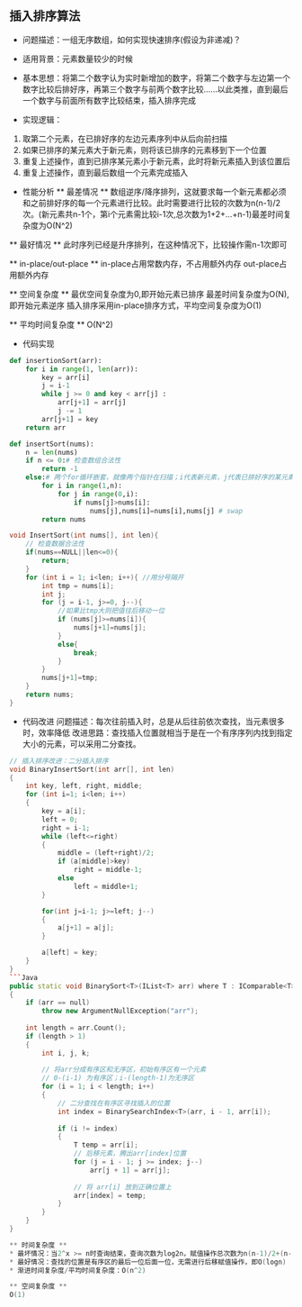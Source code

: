 
## 插入排序算法
* 问题描述：一组无序数组，如何实现快速排序(假设为非递减)？
* 适用背景：元素数量较少的时候
* 基本思想：将第二个数字认为实时新增加的数字，将第二个数字与左边第一个数字比较后排好序，再第三个数字与前两个数字比较……以此类推，直到最后一个数字与前面所有数字比较结束，插入排序完成

* 实现逻辑：
1. 取第二个元素，在已排好序的左边元素序列中从后向前扫描
2. 如果已排序的某元素大于新元素，则将该已排序的元素移到下一个位置
3. 重复上述操作，直到已排序某元素小于新元素，此时将新元素插入到该位置后
4. 重复上述操作，直到最后数组一个元素完成插入

* 性能分析
** 最差情况 **
数组逆序/降序排列，这就要求每一个新元素都必须和之前排好序的每一个元素进行比较。此时需要进行比较的次数为n(n-1)/2次。(新元素共n-1个，第i个元素需比较i-1次,总次数为1+2+...+n-1)最差时间复杂度为O(N^2)

** 最好情况 **
此时序列已经是升序排列，在这种情况下，比较操作需n-1次即可

** in-place/out-place **
in-place占用常数内存，不占用额外内存
out-place占用额外内存

** 空间复杂度 **
最优空间复杂度为0,即开始元素已排序
最差时间复杂度为O(N),即开始元素逆序
插入排序采用in-place排序方式，平均空间复杂度为O(1)

** 平均时间复杂度 **
O(N^2)

* 代码实现
```Python
def insertionSort(arr):
    for i in range(1, len(arr)): 
        key = arr[i] 
        j = i-1
        while j >= 0 and key < arr[j] : 
            arr[j+1] = arr[j] 
            j -= 1
        arr[j+1] = key
    return arr
```
```Python
def insertSort(nums):
    n = len(nums)
    if n <= 0:# 检查数组合法性
        return -1
    else:# 两个for循环嵌套，就像两个指针在扫描；i代表新元素，j代表已排好序的某元素
        for i in range(1,n):
            for j in range(0,i):
                if nums[j]>nums[i]:
                    nums[j],nums[i]=nums[i],nums[j] # swap
        return nums
```

```C++
void InsertSort(int nums[], int len){
    // 检查数据合法性
    if(nums==NULL||len<=0){
        return;
    }
    for (int i = 1; i<len; i++){ //用分号隔开
        int tmp = nums[i];
        int j;
        for (j = i-1, j>=0, j--){
            //如果比tmp大则把值往后移动一位
            if (nums[j]>=nums[i]){
                nums[j+1]=nums[j];
            }
            else{
                break;
            }
        }
        nums[j+1]=tmp;
    }
    return nums;
}
```

* 代码改进
问题描述：每次往前插入时，总是从后往前依次查找，当元素很多时，效率降低
改进思路：查找插入位置就相当于是在一个有序序列内找到指定大小的元素，可以采用二分查找。
```C++
// 插入排序改进：二分插入排序
void BinaryInsertSort(int arr[], int len)   
{   
    int key, left, right, middle;   
    for (int i=1; i<len; i++)   
    {   
        key = a[i];   
        left = 0;   
        right = i-1;   
        while (left<=right)   
        {   
            middle = (left+right)/2;   
            if (a[middle]>key)   
                right = middle-1;   
            else   
                left = middle+1;   
        }   

        for(int j=i-1; j>=left; j--)   
        {   
            a[j+1] = a[j];   
        }   

        a[left] = key;          
    }   
}
```Java
public static void BinarySort<T>(IList<T> arr) where T : IComparable<T>
{
    if (arr == null)
        throw new ArgumentNullException("arr");
 
    int length = arr.Count();
    if (length > 1)
    {
        int i, j, k;
 
        // 将arr分成有序区和无序区，初始有序区有一个元素
        // 0-(i-1) 为有序区；i-(length-1)为无序区
        for (i = 1; i < length; i++)
        {
            // 二分查找在有序区寻找插入的位置 
            int index = BinarySearchIndex<T>(arr, i - 1, arr[i]);
 
            if (i != index)
            {
                T temp = arr[i];
                // 后移元素，腾出arr[index]位置
                for (j = i - 1; j >= index; j--)
                    arr[j + 1] = arr[j];
 
                // 将 arr[i] 放到正确位置上  
                arr[index] = temp;
            }
        }
    }
}

** 时间复杂度 **
* 最坏情况：当2^x >= n时查询结束，查询次数为log2n，赋值操作总次数为n(n-1)/2+(n-1)次，即O(n^2)
* 最好情况：查找的位置是有序区的最后一位后面一位，无需进行后移赋值操作，即O(logn)
* 渐进时间复杂度/平均时间复杂度：O(n^2)

** 空间复杂度 **
O(1)
